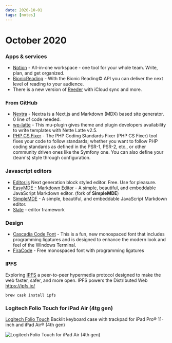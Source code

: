 ```yaml
---
date: 2020-10-01
tags: [notes]
---
```


# October 2020

### Apps & services

* [Notion](https://www.notion.so/) - All-in-one workspace - one tool for your whole team. Write, plan, and get organized.
* [BionicReading](https://bionic-reading.com/en/) - With the Bionic Reading© API you can deliver the next level of reading to your audience.
* There is a new version of [Reeder](https://reederapp.com/) with iCloud sync and more.

### From GitHub

* [Nextra](https://github.com/shuding/nextra) - Nextra is a Next.js and Markdown (MDX) based site generator. 0 line of code needed.
* [wp-latte](https://github.com/mejta/wp-latte) - This mu-plugin gives theme and plugin developers availability to write templates with Nette Latte v2.5.
* [PHP CS Fixer](https://github.com/FriendsOfPHP/PHP-CS-Fixer) -  The PHP Coding Standards Fixer (PHP CS Fixer) tool fixes your code to follow standards; whether you want to follow PHP coding standards as defined in the PSR-1, PSR-2, etc., or other community driven ones like the Symfony one. You can also define your (team's) style through configuration.

### Javascript editors

* [Editor.js](https://editorjs.io/) Next generation block styled editor. Free. Use for pleasure.
* [EasyMDE - Markdown Editor](https://github.com/Ionaru/easy-markdown-editor) - A simple, beautiful, and embeddable JavaScript Markdown editor. (fork of **SimpleMDE**)
* [SimpleMDE](https://github.com/sparksuite/simplemde-markdown-editor) - A simple, beautiful, and embeddable JavaScript Markdown editor.
* [Slate](https://docs.slatejs.org/) - editor framework

### Design 

* [Cascadia Code Font](https://github.com/microsoft/cascadia-code) - This is a fun, new monospaced font that includes programming ligatures and is designed to enhance the modern look and feel of the Windows Terminal.
* [FiraCode](https://github.com/tonsky/FiraCode) - Free monospaced font with programming ligatures

### IPFS

Exploring [IPFS](https://ipfs.io/) a peer-to-peer hypermedia protocol designed to make the web faster, safer, and more open.
IPFS powers the Distributed Web https://ipfs.io/

```shell
brew cask install ipfs
```

### Logitech Folio Touch for iPad Air (4tg gen)

[Logitech Folio Touch](https://www.logitech.com/en-us/products/ipad-keyboards/folio-touch.920-009952.html) Backlit keyboard case with trackpad for iPad Pro® 11-inch and iPad Air® (4th gen)

![Logitech Folio Touch for iPad Air (4th gen)](https://resource.logitech.com/w_900,h_900,c_limit,q_auto,f_auto,dpr_1.0/content/dam/logitech/en/products/mobility/folio-touch/gallery/folio-touch-air-gallery-2.png?v=1)
